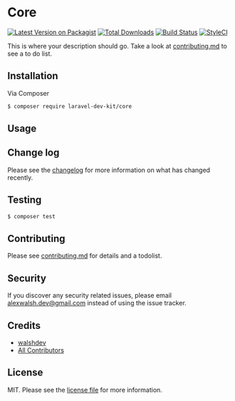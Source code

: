 # Core

[![Latest Version on Packagist][ico-version]][link-packagist]
[![Total Downloads][ico-downloads]][link-downloads]
[![Build Status][ico-travis]][link-travis]
[![StyleCI][ico-styleci]][link-styleci]

This is where your description should go. Take a look at [contributing.md](contributing.md) to see a to do list.

## Installation

Via Composer

``` bash
$ composer require laravel-dev-kit/core
```

## Usage

## Change log

Please see the [changelog](changelog.md) for more information on what has changed recently.

## Testing

``` bash
$ composer test
```

## Contributing

Please see [contributing.md](contributing.md) for details and a todolist.

## Security

If you discover any security related issues, please email alexwalsh.dev@gmail.com instead of using the issue tracker.

## Credits

- [walshdev][link-author]
- [All Contributors][link-contributors]

## License

MIT. Please see the [license file](license.md) for more information.

[ico-version]: https://img.shields.io/packagist/v/laravel-dev-kit/core.svg?style=flat-square
[ico-downloads]: https://img.shields.io/packagist/dt/laravel-dev-kit/core.svg?style=flat-square
[ico-travis]: https://img.shields.io/travis/laravel-dev-kit/core/master.svg?style=flat-square
[ico-styleci]: https://styleci.io/repos/12345678/shield

[link-packagist]: https://packagist.org/packages/laravel-dev-kit/core
[link-downloads]: https://packagist.org/packages/laravel-dev-kit/core
[link-travis]: https://travis-ci.org/laravel-dev-kit/core
[link-styleci]: https://styleci.io/repos/12345678
[link-author]: https://github.com/laravel-dev-kit
[link-contributors]: ../../contributors
